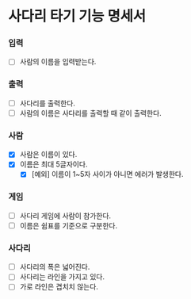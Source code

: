 # 사다리 타기 기능 명세서

### 입력
- [ ] 사람의 이름을 입력받는다.

### 출력
- [ ] 사다리를 출력한다.
- [ ] 사람의 이름은 사다리를 출력할 때 같이 출력한다.

### 사람
- [x] 사람은 이름이 있다.
- [x] 이름은 최대 5글자이다.
    - [x] [예외] 이름이 1~5자 사이가 아니면 에러가 발생한다.

### 게임
- [ ] 사다리 게임에 사람이 참가한다.
- [ ] 이름은 쉼표를 기준으로 구분한다.

### 사다리
- [ ] 사다리의 폭은 넓어진다.
- [ ] 사다리는 라인을 가지고 있다.
- [ ] 가로 라인은 겹치치 않는다.